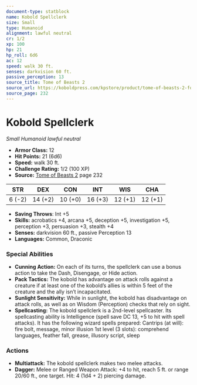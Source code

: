 ```yaml
---
document-type: statblock
name: Kobold Spellclerk
size: Small
type: Humanoid
alignment: lawful neutral
cr: 1/2
xp: 100
hp: 21
hp_roll: 6d6
ac: 12
speed: walk 30 ft.
senses: darkvision 60 ft. 
passive_perception: 13
source_title: Tome of Beasts 2
source_url: https://koboldpress.com/kpstore/product/tome-of-beasts-2-for-5th-edition
source_page: 232
---
```


# Kobold Spellclerk

*Small* *Humanoid* *lawful neutral*

- **Armor Class:** 12
- **Hit Points:** 21 (6d6)
- **Speed:** walk 30 ft.
- **Challenge Rating:** 1/2 (100 XP)
- **Source:** [Tome of Beasts 2](https://koboldpress.com/kpstore/product/tome-of-beasts-2-for-5th-edition) page 232

| STR | DEX | CON | INT | WIS | CHA |
| --- | --- | --- | --- | --- | --- |
| 6 (-2) | 14 (+2) | 10 (+0) | 16 (+3) | 12 (+1) | 12 (+1) |

- **Saving Throws**: Int +5
- **Skills:** acrobatics +4, arcana +5, deception +5, investigation +5, perception +3, persuasion +3, stealth +4
- **Senses:** darkvision 60 ft., passive Perception 13
- **Languages:** Common, Draconic

### Special Abilities

- **Cunning Action:** On each of its turns, the spellclerk can use a bonus action to take the Dash, Disengage, or Hide action.
- **Pack Tactics:** The kobold has advantage on attack rolls against a creature if at least one of the kobold’s allies is within 5 feet of the creature and the ally isn’t incapacitated.
- **Sunlight Sensitivity:** While in sunlight, the kobold has disadvantage on attack rolls, as well as on Wisdom (Perception) checks that rely on sight.
- **Spellcasting:** The kobold spellclerk is a 2nd-level spellcaster. Its spellcasting ability is Intelligence (spell save DC 13, +5 to hit with spell attacks). It has the following wizard spells prepared:
Cantrips (at will): fire bolt, message, minor illusion
1st level (3 slots): comprehend languages, feather fall, grease, illusory script, sleep

### Actions

- **Multiattack:** The kobold spellclerk makes two melee attacks.
- **Dagger:** Melee or Ranged Weapon Attack: +4 to hit, reach 5 ft. or range 20/60 ft., one target. Hit: 4 (1d4 + 2) piercing damage.
